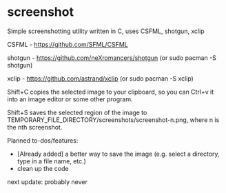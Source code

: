# screenshot
Simple screenshotting utility written in C, uses CSFML, shotgun, xclip  

CSFML - https://github.com/SFML/CSFML

shotgun - https://github.com/neXromancers/shotgun (or sudo pacman -S shotgun)

xclip - https://github.com/astrand/xclip (or sudo pacman -S xclip)

Shift+C copies the selected image to your clipboard, so you can Ctrl+v it into an image editor or some other program.

Shift+S saves the selected region of the image to TEMPORARY_FILE_DIRECTORY/screenshots/screenshot-n.png, where n is the nth screenshot.

Planned to-dos/features: 
- [Already added] a better way to save the image (e.g. select a directory, type in a file name, etc.)
- clean up the code

next update: probably never
